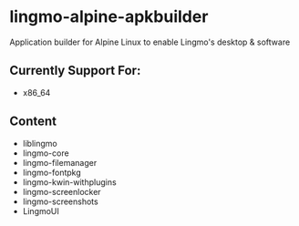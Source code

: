 # lingmo-alpine-apkbuilder
Application builder for Alpine Linux to enable Lingmo's desktop &amp; software

## Currently Support For:
- x86_64

## Content
- liblingmo
- lingmo-core
- lingmo-filemanager
- lingmo-fontpkg
- lingmo-kwin-withplugins
- lingmo-screenlocker
- lingmo-screenshots
- LingmoUI